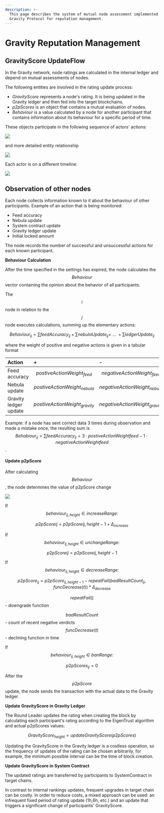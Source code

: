 ```yaml
---
description: >-
  This page describes the system of mutual node assessment implemented in the
  Gravity Protocol for reputation management.
---
```


# Gravity Reputation Management

## GravityScore UpdateFlow

In the Gravity network, node ratings are calculated in the internal ledger and depend on mutual assessments of nodes.

The following entities are involved in the rating update process:

* _GravityScore_ represents a node's rating. It is being updated in the Gravity ledger and then fed into the target blockchains.
* _p2pScores_ is an object that contains a mutual evaluation of nodes.
* _Behaviour_ is a value calculated by a node for another participant that contains information about its behaviour for a specific period of time.

These objects participate in the following sequence of actors' actions:

![](https://drive.google.com/uc?export=view&id=1LgmbmtKYMhVtDE6tORZsRtyuYPhguP4S)

  
and more detailed entity relationship

![](https://drive.google.com/uc?export=view&id=12FB3eHWLfApOD069fOP2xqXXlS5DpkNC)

  
  
Each actor is on a different timeline:

![](https://drive.google.com/uc?export=view&id=1NhNtnCSJxLos7_qcEreZVi9mOsg1LuQ0)

## **Observation of other nodes**

Each node collects information known to it about the behaviour of other participants. Example of an action that is being monitored:

* Feed accuracy
* Nebula update
* System contract update
* Gravity ledger update
* Initial locked amount

The node records the number of successful and unsuccessful actions for each known participant.

**Behaviour Calculation**

After the time specified in the settings has expired, the node calculates the $$Behaviour$$ vector containing the opinion about the behavior of all participants.

The $$i$$node in relation to the $$j$$node executes calculations, summing up the elementary actions:

$$
Behaviour_{ij} = \sum feedAccuracy_{ij} + \sum nebulaUpdate_{ij} + \ ...\  +\sum ledgerUpdate_{ij}
$$

where the weight of positive and negative actions is given in a tabular format

| Action | + | - |
| :--- | :--- | :--- |
| Feed accuracy | $$postiveActionWeight_{feed}$$ | $$negativeActionWeight_{feed}$$ |
| Nebula update | $$postiveActionWeight_{nebula}$$ | $$negativeActionWeight_{nebula}$$ |
| Gravity ledger update | $$postiveActionWeight_{gravity}$$ | $$negativeActionWeight_{gravity}$$ |

Example: if a node has sent correct data 3 times during observation and made a mistake once, the resulting sum is $$ Behabiour_{ij} = \sum feedAccuracy_{ij} = 3 \cdot postiveActionWeight{feed} - 1 \cdot negativeActionWeight{feed} $$.

#### **Update p2pScore**

After calculating $$Behaviour$$, the node determines the value of p2pScore change

![](https://drive.google.com/uc?export=view&id=12avTGiXp7GI5q9AXYuq9f3BHLaPkqsYq)

If $$behaviour_{ij,height} \in increaseRange:$$

$$ p2pScore{ij} = p2pScore{ij,height-1} + \Delta_{increase} $$

If $$behaviour_{ij,height} \in unchangeRange:$$

$$ p2pScore{ij} = p2pScore{ij,height-1} $$

If $$behaviour_{ij,height} \in decreaseRange:$$

$$
p2pScore_{ij} = p2pScore_{ij,height-1} - repeatFail(badResultCount_{ij},funcDecrease(t))*\Delta_{decrease}
$$

$$repeatFail()$$ - downgrade function

$$badResultCount$$ - count of recent negative verdicts $$funcDecrease(t)$$ - declining function in time 

If $$behaviour_{ij,height} \in banRange:$$

$$p2pScores_{ij} = 0$$

After the $$p2pScore$$ update, the node sends the transaction with the actual data to the Gravity ledger.

**Update GravityScore in Gravity Ledger**

The Round Leader updates the rating when creating the block by calculating each participant's rating according to the EigenTrust algorithm and actual p2pScores values:

$$
GravityScore_{height} = updateGravityScore(p2pScores)
$$

Updating the GravityScore in the Gravity ledger is a costless operation, so the frequency of updates of the rating can be chosen arbitrarily, for example, the minimum possible interval can be the time of block creation.

**Update GravityScore in System Contract**

The updated ratings are transferred by participants to SystemContract in target chains.

In contrast to internal rankings updates, frequent upgrades in target chain can be costly. In order to reduce costs, a mixed approach can be used: an infrequent fixed period of rating update \(1h,6h, etc.\) and an update that triggers a significant change of participants' GravityScore.

